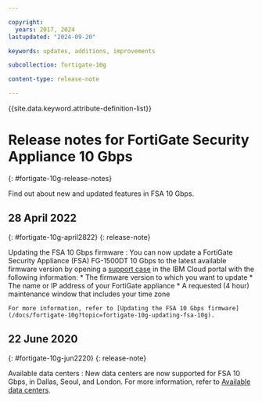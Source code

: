 ```yaml
---

copyright:
  years: 2017, 2024
lastupdated: "2024-09-20"

keywords: updates, additions, improvements

subcollection: fortigate-10g

content-type: release-note

---
```


{{site.data.keyword.attribute-definition-list}}

# Release notes for FortiGate Security Appliance 10 Gbps
{: #fortigate-10g-release-notes}

Find out about new and updated features in FSA 10 Gbps.

## 28 April 2022
{: #fortigate-10g-april2822}
{: release-note}

Updating the FSA 10 Gbps firmware
:    You can now update a FortiGate Security Appliance (FSA) FG-1500DT 10 Gbps to the latest available firmware version by opening a [support case](/docs/fortigate-10g?topic=fortigate-10g-getting-help-and-support-for-fortigate-security-appliance-10gbps) in the IBM Cloud portal with the following information:
    * The firmware version to which you want to update
    * The name or IP address of your FortiGate appliance
    * A requested (4 hour) maintenance window that includes your time zone

    For more information, refer to [Updating the FSA 10 Gbps firmware](/docs/fortigate-10g?topic=fortigate-10g-updating-fsa-10g).

## 22 June 2020
{: #fortigate-10g-jun2220}
{: release-note}

Available data centers
:    New data centers are now supported for FSA 10 Gbps, in Dallas, Seoul, and London. For more information, refer to [Available data centers](/docs/fortigate-10g?topic=fortigate-10g-available-data-centers).
